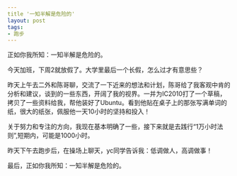 ```yaml
---
title '一知半解是危险的'
layout: post
tags:
- 跑步
---
```

正如你我所知：一知半解是危险的。  

今天加班，下周2就放假了。大学里最后一个长假，怎么过才有意思些？  

昨天上午去二外和陈哥聊，交流了一下近来的想法和计划，陈哥给了我客观中肯的分析和建议，谈到的一些东西，开阔了我的视界。一并为IC2010打了一个草稿，拷贝了一些资料给我，帮他装好了Ubuntu。看到他贴在桌子上的那张写满单词的纸，很大的纸张，佩服他一天10小时的坚持和投入！
  
关于努力和专注的方向，我现在基本明确了一些，接下来就是去践行“1万小时法则”,短期内，可能是1000小时。  
  
昨天下午去跑步后，在操场上聊天，yc同学告诉我：低调做人，高调做事！  

最后，正如你我所知：一知半解是危险的。  
  
